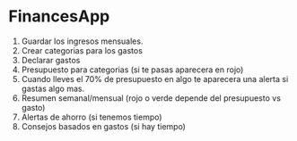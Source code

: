 # FinancesApp

1. Guardar los ingresos mensuales. 
2. Crear categorias para los gastos
3. Declarar gastos
4. Presupuesto para categorias (si te pasas aparecera en rojo)
5. Cuando lleves el 70% de presupuesto en algo te aparecera una alerta si gastas algo mas.
6. Resumen semanal/mensual (rojo o verde depende del presupuesto vs gasto)
7. Alertas de ahorro (si tenemos tiempo)
8. Consejos basados en gastos (si hay tiempo)
